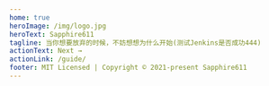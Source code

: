 ```yaml
---
home: true
heroImage: /img/logo.jpg
heroText: Sapphire611
tagline: 当你想要放弃的时候，不妨想想为什么开始(测试Jenkins是否成功444)
actionText: Next →
actionLink: /guide/
footer: MIT Licensed | Copyright © 2021-present Sapphire611
---
```

